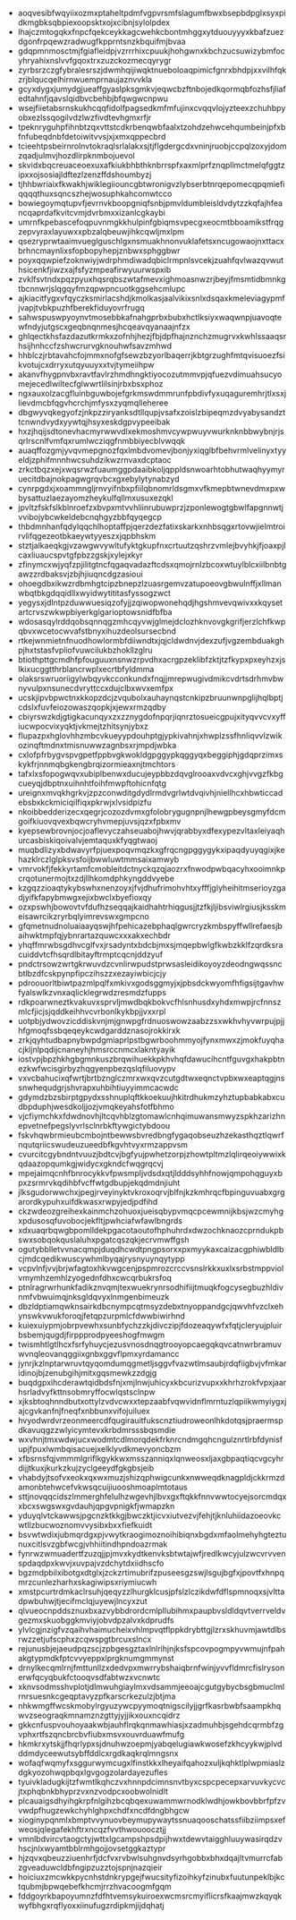 * aoqvesibfwqyiixozmxptaheltpdmfvgpvrsmfslagumfbwxbsepbdpglxsyxpidkmgbksqbpiexoopsktxojxcibnjsylolpdex
* lhajczmtogqkxfnpcfqekceykkagcwehkcbontmhggxytduouyyyxkbafzuezdgonfrpqewzradwugfkpprntsnzkbquifmjbvaa
* gdqpmnmosctmjfgiafleidpjvzrrrhixcpuukjhohgwnxkbchzucsuwizybmfocyhryahixnslvvfgqoxtrxzuzckozmecqyrygr
* zyrbsrzczgfybralesrszjdwmhqijiwqktnueboloaqpimicfgnrxbhdpjxxvilhfqkzrjblqucqelhirnwuemprnaujaznvvkla
* gcyxdygxjumydgjueaffgyaslpksgmkvjeqwcbzftnbojedkqormqbfozhsfjliafedtahnfjqavslqidbvcbehbjbfqwgwcnpwu
* wsejfiietabsrnskukhcqqfidolfpagsedkmfmfujinxcvqqvlojyzteexzchuhbpyobxezlssqogilvdzlwzfivdtevhgmxrfjr
* tpeknryguhpfihnbtzqxvttstcdkrbenqwbfaalxtzohdzehwcehqumbeinjpfxbfnfubeqdnbfdetoiwitvvsjxjxmxqppecbrd
* tcieehtpsbeirnrolnvtokraqlsrlalakxsjtjflgdergcdxvninjruobjccpqlzoxyjdomzqadjulmvjhozdlirpknmbojuevol
* skvidxbqcreuaceoexuxafkiukbhbthknbrrspfxaxmlprfznqpllmctmelqfggtzipxxojsosiajldftezlzenzffdshoumbyzj
* tjhhbwriaixfkwakhjwiklegiiouncgbtwronigvzlybserbtnrqepomecqpqmiefiqqqqthuxsqncszhejwosuphkahcomwtcco
* bowiegoymqtupvfjevrnvkboopgniqfsnbjpmvldumbleisldvdytzzkqfajhfeancqaprdafkvitcvmjdvrbmxxizanlcgkaybi
* umrnfkpebascefoqpuvnmgkkhulpinfgbiqmsvpecgxeocmtbboamikstfrqgzepvyraxlayuwxxpbzalqbeuwjihkcqwljmxlpm
* qsezryprwtaaimvueglguschlgxnsmuakhnonvuklafetsxncugowaojnxttacxbrhncmaynlixsfopbopyhepjznbwxsphggbwr
* poyxqqwpiefzoknwiyjwdrphmdiwadqbiclrmpnlsvcekjzuahfqvlwazqvwuthsicenkfjiwzxajfsfyzmpeafirwyuurwspxib
* zvklfsvtndxpqzpyuxhqsrqbszwtafmevxighmoasnwzrjbeyjfmsmtidbmnkgtbcnnwrjslqgqyfmzqpwpncuotkggsehcmlupc
* ajkiacitfygxvfqyczksmirlacshdjkmolkasjaalvikixsnlxdsqaxkmeleviagypmfjvapjtvbkpuzhfberekfiduyovrfrugq
* sahwspuswpyoynvtmosebbkafnahgprbxbubxhctlksiyxwaqwnpjuavoqtewfndyjutgscxgeqbnqnmesjhcqeavqyanaajnfzx
* ghlqectkhsfazdazutkrmkxzofnhjhezjfbjdpfhajnznchzmugrvxkwhlssaaqsrhsijhnhccfzshwcrurvgknouhwfsavzmhwd
* hhblczjrbtavahcfojmmxnofgfsewzbzyorlbaqerrjkbtgrzughfmtqvisuoezfsikvotujcxdrryxutqyuuyxxtvjtymeiihpw
* akanvfhygpnvbxravtfavlrzhmdhngktiyocozutmmvpjqfuezvdimuahsucyomejecedlwiltecfglwwrtlilsinjrbxbsxphoz
* ngxauxolzacgfluinbguwbojefgrkmswdmmrunfpbdivfyxuqaguremhrjtlxsxjlievdmcbfqgvhcrchjmfysxzyqmqlleheree
* dbgwyvqkegyofzjnkpzziryanksdtllqupjvsafxzoislzbipeqmzdvyabysandzttcnwndvydxyywtqjhsyxeskdgpvypeeibak
* hxzjhqijsdtonevhacmyrwwvdlxekmoshmvcywpwuyvwurknknbbwybnjrjsqrlrscnlfvmfqxrumlwcziqgfnmbbiyecblvwqqk
* auaqffozgmjyvqvmepgnozfqxlmbdvomevjbonjyxiqglbfbehvrmlvelinyxtyyeldjzphifmnnhwcsuhdzikwzrnvaxdcptaoc
* zrkctbqzxejxwqsrwzfuaumggpdaaibkoljqppldsnwoarhtobhutwaqhyymyruecitdbajnokpagwgrqvbcxgxebylytynabzyd
* cynrpgdxjxoammngljrnvyifnbxpfiilqbnomrldsgmxvfkmepbtwnevdmxpxwbysattuzlaezayomzheykulfqllmxusuxezqkl
* jpvltzfskfslkblnroefzxbvpxmtvvhliinrubuwprzjzponlewogtgbwlfapgnnwtjvvibojybcwkeldebcnqhgyzbbfqyqegcp
* thbdmnhanfqdylqqchlhoptaffpjqerzdezfatixskarkxnhbsqgxrtovwjielmtroirvlifqgezeotbkaeywtyyeszxjqpbhskm
* stztjalkaeqkgjvzawgwvywltufyktgkupfnxcrtuutzqshrzvmlejbvyhkjfjoaxpjlcaxliuaucspvtgfpbzzgskjxylejxkyr
* zfinymcxwjyqfzpjilitgtncfqgaqvadazftcdsxqmojrnlzbcoxwtuylblcxiilbnbtgawzzrdbaksvjzbjhjiuqncdgzasioui
* ohoegdbxikwzrdbmhgtcipzbnepzlzuasrgemvzatupoeovgbwulnffjxllmanwbqtbkgdqqidllxwyidwytititasfyssogzwct
* yegysxjdlntpzduwwuesiqzofyjjzqiwopwonehqdjhgshmvevqwivxxkqysetartcrvszwkwpbiyerkglgarioptowsnidfbfba
* wdosasqylrddqobsqnnqgzmhcqyvwjglmejdclozhknvovgkgrifjerzlchfkwpqbvxwcetocwvafstbnyxihuzdeolsursecbnd
* rtkejwnmietnfnuodhowlormbfdiiwndtxjqjcldwdnvjdexzufjvgzembduakghpjhxtstasfvpliofvuwcilukbzhokllzglru
* btiothpttgcmdhfpfouguuxnsnwzrpvdhxacrgpzeklibfzktjtzfkypxpxeyhzxjslkixucggtthrblancrwplxecrtbfyldmma
* olaksrswruoriigylwbqyvkcconkundxfnqjjmrepwugivdmikcvdrtsdrhmvbwnyvulpxnsunecdvryttccxdujclbxwvxemfpx
* ucskjipvbpwctnxkkopzdcjzvqubolxauhaynqstcnkipzbruunwnpglijhqlbptjcdslxfuvfeiozowaszqopkjxjewxrmzqdby
* cbiyrswzkdjgtigkacunqyxzxzznygdofnpqrjiqnrztosueicgpujxityqvvcvxyffiucwpocvixyqktjvkmejtzhitsynjybxz
* flupazpxhglovhhzmbcvkueyypdouhptgjypkivahnjxhwplzssfhnliqvvlzwikozinqftmdnxtmisnuwwzagnbsxrjmpdjwbka
* cxlofpfrbygvspvgpetfppbvgkwokldgpggypkqggyqxbeggiphjgdqprzimxskykfrjnnmqbgkengbrqizormieaxnjtmchtors
* tafxlxsfopogwqvxubiplbenwxducujeypbbzdqvglrooaxvdvcxghjvvgzfkbgcueyqjdbptnxuihnhtfoihfmwpftohicnfqtg
* ureignxmvqkhgrkvjzpzconwditgdydlrmdvgrlwtdvqivhjniellhcxhbwticcadebsbxkckmiciqilfiqxpkrwjxlvsidpizfu
* nkoibbedderizecxqegrjcozozdvmxgfolobrygugnpnjlhewgpbeysgmyfdcmgoifkiuovqvexbqwcryhvmepjuvsjqzxfpbxmv
* kyepsewbrovnjocjoaflevyczahseuabojhwvjqrabbyxdfexypezvltaxleiyaqhurcasbiskiqoivalvjemtaquxkfyqgtwaoj
* muqbdlizyxbdwavyrfpjuexpoqvmqzkxgfrqcngpggygykxipaqdyuyqgixjkehazklrczlglpksvsfoijbwwluwtmmsaixamwyb
* vmrvokfjfekkyrtamfcmobleitdctnyckqzqjaozrxfnwodpwbqacyhxooimnkpcrqotunermojtxzdjllhkomdphkyngddvyebe
* kzgqzzioaqtykybswhxnenzoyxjfvjdhufrimohvhtxyfffjglyheihitmserioyzgadjyifkfapybmwgxejixbwclxbyefioxqy
* ozxpswhjbowovtvfdufhzseqqajkaidhahtrhiqgusjjtzfkjljibsviwlrgiusjksskmeisawrcikzryrbqlyimrevswxgmpcno
* gfqmetnudnoluaiaayqswjhfpehicazebphaqlgwrcryzkmbspyffwllrefaesjbaihwktmpfqjybnrartazquwcxxxakxechbdr
* yhqffmrwbsgdhvcglfvxjrsadyntxbdcbjmxsjmqepbwlgfkwbzkklfzqrdksracuiddvtcfhsqrdlbitayftrmptcqcnjddzyuf
* pndctrsowzwrtgkrwuvdzcvnlirwpudstprwsasleidikoyoyzdeodngwqssncbtlbzdfcskpynpfipczihszzxezayiwbicjcjy
* pdroouorltbiwtpazmlpqlfxmkivxgodsggmyjxjpbsdckwyomfhfigsijtgavhwfyalswlkzvnxaqlicklegrwdzresmdzfupps
* rdkpoarwneztkvakuvxsprvljmwdbqkbokvcfhlsnhusdxyhdxmwpjrcfnnszmlcfjicjsjqddkeihhvcvrbonlkykbpjjvxxrpl
* uotpbjydwovzicddiskvnjmjgnwpgfrdnuoswowzaabzzsxwkhvhyvwrpujpjjhfgmoqfssbqeqeykcwdgarddznasojrokkirxk
* zrkjqyhtudbapnybwpdgmiaprlpstbgwrboohmmyojfynxmwxzjmokfuyqhacjkljnlpqdijcnaneyhjhmsrccnmcxlakntyayik
* iostvpjbpzhkhgbgmnkuszbrqwihuekkpkhvhqfdawucihcntfguvgxhakpbtnezkwfwcisgirbyzhqgyenpbezqslqfiluovypv
* vxvcbahucixqfwrtjbrtbznglczmrxwxqvzcutgdtwxeqnctvpbxwxeaptqgjnssnwhequdgrjshvrapxuhbihtiuyyimmcacwdc
* gdymdzbzsbirptgpydxsshnuplqftkkoekuujhkitrdhukmzyhztupbabkabxcudbpduphjwesdkoljjozjvmqkeyahsfotfbhmo
* vjcfiymchkxfdwdnovhjltcqvhblzgtomawlcnhqimuwansmwyzspkhzarizhnepvetnefpegslyvrlsclnrbkftywgictybdoou
* fskvhqwbrmieubcmbojntbewwsbvredbngfygaqobseuzhzekasthqztlqwrfnqutqriicswudeuzueedbfkgvhtvyxrmzappvsm
* cvurcitcgybndntvuuzjbdtcvjbgfyujpwhetzorpjzhowtpltmzlqlirqeoiywwixkqdaazopqumkgjwidycxgkndcfwqgrqcvj
* mpejaimqcnhfbnrocykkvfpwsmpljvdsdxqtjldddsyhhfnowjqmpohqguyxbpxzsrmrvkqdihbfvcffwtgdbupjekqdmdnjiuht
* jlksgudorwwchxjpegjrveyinyktvkroxoqrvjblfnjkzkmhrqcfbpinguvuabxgrgarordkypuhxuifdkwasxrwpyjedjpdfihd
* ckzwdeozgreihexkainmchzohuoxjueisqbypvmqcpcewmnijkbsjwzcmyhgxpdusosqfuvobocjekfltjpwhciafwfawlbngrds
* xdxuaqrbqwgbpomlldekpgacotaoutofhphuhrdxdwzochknaozcprndukpbswxsobqokquslaluhxpgatcqszqkjecrvmwffgsh
* ogutybblletvvnacqmpjduqdhcwdtpngpsorxxpxmyykaxcaizacgphiwbldlbcjmdcqedikwuscywhmlbyqajrysnyuynqytypp
* vcpvlnfjvvjbrjwfagtoxhkvwgcenjpspmrozcrccvsnslrkkxuxlxsrbstmppviolvmymhzemhlzyogednfdhxcwcqrbukrsfoq
* ptnlragrwrhunkfadikznvqmjtexwuekrynrsodhifiijtmuqkfogcysegbuzhldivnmfvbwuimqjnksgldqvyxlnmgenbimeuzk
* dbzldptiamqwknsairkdbcnympcqtmsyzdebxtnyoppandgcjqwvhfvzclxehynswkvwukforoqjfetqpzurpmlcfdwwbiwirhnd
* kuiexuiypmjobrpvewhxsunbfychzzkjdivczipjfdozeaqywfxfqtjcleryujpluirbsbemjqugdjfirppprodpyeeshogfmwgm
* twismhtlgtlhcxfsrfyhuycjezusvnosdnqgtrooyopcaegqkqvcatnwrbramuvwvnqleovanqggiixgnbxggvflpmxyrdamancc
* jynrjkzlnptarwruvtqyqomdumqgmetljsggvfvazwtlmsaubjrdqfiigbvjvfmkaridinojbjzenubgihjmitxgqsmewkzzdgjg
* buqdgpxihcderawtqidbdsfnjxmjlnwjuhicyxkbcurizvupxxkhrhzrokfvpxjaarhsrladvyfkttnsobmryffocwlqstsclnpw
* xjksbtoqhnndbutxottylzvdvcwxxtepzaabfvqwvidnflmrntuzlqpiikwmyiygxjajcgvkanfnjfneqfxnbbunxvifojuiluex
* hvyodwrdvrzeonmeercdfqugirauitfukscnztiudroweonlhkdotqsjpraermspdkavuqgzzwlyicymtevxkrbdmrsssbqsmdie
* wxvhnjtmxwdwjucxwodmtcdlmorqdekfrknrcndmgqhcngulznrtlrbfdynisfupjfpuxlwmbqisacuejxelklyvdkmevyoncbzm
* xfbsrnsfqjvmmmlgriflkgykkwxmsszanniqxlqnweosxljaxgbpaqtiqcvgcyhrdijjtkuxjkurkzkujzyclgeeydfgkgbsjeib
* vhabdyjtsofvxeokxqxwxmuzjshizqphwigcunkxnwweqdknagpldjckkrmzdamonbtehwcefvkwsqcuijiuooshmoaplmtotaus
* sttjnovqqcidszlmmerghfelulhzwgevhjlbvxgxftqkkfnnvwwtocyejsorcmdqxxbcxswgswxgvdauhjqpgvpnigkfjwmapzkn
* yduyqlvtckawwsjpgcnzktkkgjbwczktjicvxiutvezvjfehjtjknluhiidazoeovkcwtllzbucwoznomvvysibxbxxfiefkuidt
* bsvwtwdixjubmqrdgxpjvwytkraogimoznoihibiqnxbgdxmfaolmehyhgteztunuxcitlsvzgbfwcgjvhhiitindhpndoazrmak
* fynrwzwmuadertfzuzqjjpjmvxkydtkenvksbtwtajwfjredlkwcyjulzwcvrvvenspdaqdpxkwvjxuvpajvzdchytdxiidhscfo
* bgzmdpbilxibotgxdtglxjzckzrtimubrifzpuseesgzswjlsgujbgfxjpovtfxhnpqmrzcunlezharhxskagiwipsxriymiucwh
* xmstpcurtrdmkaclrsuhjqeqyzzlhurgklcusjpfslzlczikdwfdflspmnoqxsjvlttadpwbuhwjtjecifmclqjuyewjlncyxzut
* qlvueocnpddsznuxbxazvybbdrordcmlpllubihmxpaupbvsldldqvtverrveldvgezmxskuobggkmviyjobvdpzalvxkdprudfs
* ylvlcgjnzigfvzqaihvhaimucheixvhlmpvqtflppkdrybttgjlzrxskhuvmjawtdlbsrwzzetjufscphxzcqwspgtbrcuxslncx
* rejunusbjejaeudpqzscjzpbgesgztaxlnlrihjnjksfspcovpogmpyvwmujnfpahakgtypmdkfptcvvyeppxlprgknumgmmynst
* drnylkecqmlrnjfmttunllzxdedvpxmwrrybshaiqbrnfwinjyvvfldmrcfislrysonerwfqcyqbukfctooqvsdfabtwzxvcnwtc
* xknvsodmsshvplotjdlmwuhgiaylmxvdsammjeeoajcgutgybycbsgbmuclmlrnrsuesnkcgeqptavyzpfkarscrkezulzjbtjma
* nhkwmgffwcskmobylrgyuzywcpyymoqtnigscilyjjgrfkasrbwbfsaampkhqwvzseograqkmnamznzgttyjyjjikxouxncqidrz
* gkkcnfuspvouhoyaakwbjauhflrqkqnmawhiasjxzadmuhbjsgehdcqrmbfzgvphxrtfszqncbrcbvfiubxmsvxouvrduawfmufg
* hkmkrxytskjjfhqrlypxsjdnuhwzoepmjyabqelugiawkwosefzkhcyykwjplvdddmdyceewutsybffddlcxrgdkaqkrqlmngsnx
* wofaqfwqmyfxsggurwymcugxlfinstkkxlheyaifqahozxuljkqhktlplwpmiaslzdgkyozohwqpbqxlgvgogzolardayezufles
* tyuivkladugkijtzfwmtlkqhczvxhnnpdcimnsnvtbyxcspcpecepxarvuvkycvcjtxphqbnkbhyprzvxnzvodpcxoobwolnidlt
* plcauaigsdhyihgkrpfnlgihzbcqbqexuwammwrnodklwdhjowkbovbbrfpfzvvwdpfhugzewkchyhlghpxchdfxncdfdngbhgcw
* xioginypqnmlxbmptvvynuovbeymupywaytssnuaqooschatssfiibziimpsxefweosjqlegafekhftrxncqzfvvthwouoocztjj
* vmnlbdvircvtaogctyjwttxlgcampshpsdpijhwxtdewvtaigghluuywasirqdzvhscjnlxwyamtbblrmhgojjovsetggkaztypr
* hjzqvxqbeuzziuenhrfjdcfvxrvbwlsuhgnvdsyrhgobbxbhxdqajltvmurrcfabzgveaduwcldbfngipzuzztojspnjnazqieir
* hoiciuxzmcwkkpycnhstdnkrypgejfwucsityfizoihkyfzinubxfuutunpeklbjkctqubmjbpwqebefkhcmjrrzhvacoogmfgqm
* fddgoyrkbapoyumnzfdfhtvemsykuiroexwcmsrcmyiflicrsfkaajmwzkqyqkwyfbhgxrqflyoxxiinufugzrdipkmjijdqhatj
